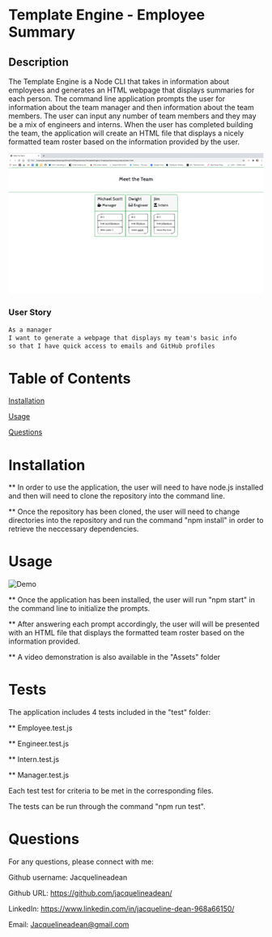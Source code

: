 # Template Engine - Employee Summary

## Description 
The Template Engine is a Node CLI that takes in information about employees and generates an HTML webpage that displays summaries for each person. The command line application prompts the user for information about the team manager and then information about the team members. The user can input any number of team members and they may be a mix of engineers and interns. When the user has completed building the team, the application will create an HTML file that displays a nicely formatted team roster based on the information provided by the user. 

![Example](Assets/sample-team.png)

### User Story
```
As a manager
I want to generate a webpage that displays my team's basic info
so that I have quick access to emails and GitHub profiles
```

# Table of Contents
[Installation](#installation)

[Usage](#usage)

[Questions](#questions)

# Installation
** In order to use the application, the user will need to have node.js installed and then will need to clone the repository into the command line. 

** Once the repository has been cloned, the user will need to change directories into the repository and run the command "npm install" in order to retrieve the neccessary dependencies. 

# Usage
![Demo](Assets/demo.gif)

** Once the application has been installed, the user will run "npm start" in the command line to initialize the prompts.

** After answering each prompt accordingly, the user will will be presented with an HTML file that displays the formatted team roster based on the information provided.

** A video demonstration is also available in the "Assets" folder

# Tests
The application includes 4 tests included in the "test" folder:

** Employee.test.js

** Engineer.test.js

** Intern.test.js

** Manager.test.js

Each test test for criteria to be met in the corresponding files. 

The tests can be run through the command "npm run test".

# Questions
For any questions, please connect with me:

Github username: Jacquelineadean

Github URL: https://github.com/jacquelineadean/

LinkedIn: https://www.linkedin.com/in/jacqueline-dean-968a66150/

Email: Jacquelineadean@gmail.com
